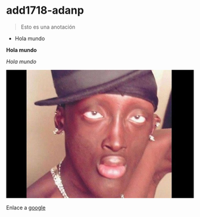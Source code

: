 # add1718-adanp

>Esto es una anotación

* Hola mundo

**Hola mundo**

*Hola mundo*

![imagen](./images/F3B.jpg)

Enlace a [google](http://www.google.es)
